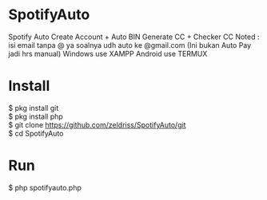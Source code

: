 # SpotifyAuto
Spotify Auto Create Account + Auto BIN Generate CC + Checker CC
Noted : isi email tanpa @ ya soalnya udh auto ke @gmail.com
(Ini bukan Auto Pay jadi hrs manual)
Windows use XAMPP
Android use TERMUX

# Install
  
  $ pkg install git<br>
  $ pkg install php<br>
  $ git clone https://github.com/zeldriss/SpotifyAuto/git<br>
  $ cd SpotifyAuto<br>

# Run

  $ php spotifyauto.php


